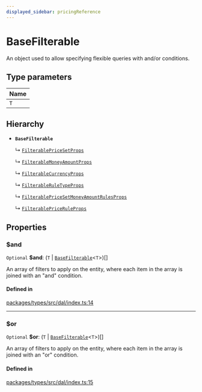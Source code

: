 ```yaml
---
displayed_sidebar: pricingReference
---
```


# BaseFilterable

An object used to allow specifying flexible queries with and/or conditions.

## Type parameters

| Name |
| :------ |
| `T` |

## Hierarchy

- **`BaseFilterable`**

  ↳ [`FilterablePriceSetProps`](FilterablePriceSetProps.md)

  ↳ [`FilterableMoneyAmountProps`](FilterableMoneyAmountProps.md)

  ↳ [`FilterableCurrencyProps`](FilterableCurrencyProps.md)

  ↳ [`FilterableRuleTypeProps`](FilterableRuleTypeProps.md)

  ↳ [`FilterablePriceSetMoneyAmountRulesProps`](FilterablePriceSetMoneyAmountRulesProps.md)

  ↳ [`FilterablePriceRuleProps`](FilterablePriceRuleProps.md)

## Properties

### $and

 `Optional` **$and**: (`T` \| [`BaseFilterable`](BaseFilterable.md)<`T`\>)[]

An array of filters to apply on the entity, where each item in the array is joined with an "and" condition.

#### Defined in

[packages/types/src/dal/index.ts:14](https://github.com/medusajs/medusa/blob/daea35fe73/packages/types/src/dal/index.ts#L14)

___

### $or

 `Optional` **$or**: (`T` \| [`BaseFilterable`](BaseFilterable.md)<`T`\>)[]

An array of filters to apply on the entity, where each item in the array is joined with an "or" condition.

#### Defined in

[packages/types/src/dal/index.ts:15](https://github.com/medusajs/medusa/blob/daea35fe73/packages/types/src/dal/index.ts#L15)
